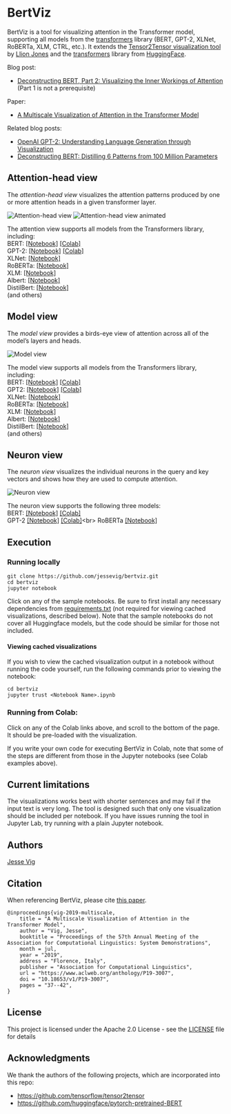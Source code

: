 # BertViz

BertViz is a tool for visualizing attention in the Transformer model, supporting all models from the [transformers](https://github.com/huggingface/transformers) library (BERT, GPT-2, XLNet, RoBERTa, XLM, CTRL, etc.). It extends the [Tensor2Tensor visualization tool](https://github.com/tensorflow/tensor2tensor/tree/master/tensor2tensor/visualization) by [Llion Jones](https://medium.com/@llionj) and the [transformers](https://github.com/huggingface/transformers) library from [HuggingFace](https://github.com/huggingface).

Blog post:
* [Deconstructing BERT, Part 2: Visualizing the Inner Workings of Attention](https://towardsdatascience.com/deconstructing-bert-part-2-visualizing-the-inner-workings-of-attention-60a16d86b5c1) (Part 1 is not a prerequisite)

Paper:
* [A Multiscale Visualization of Attention in the Transformer Model](https://www.aclweb.org/anthology/P19-3007.pdf)

Related blog posts:
* [OpenAI GPT-2: Understanding Language Generation through Visualization](https://towardsdatascience.com/openai-gpt-2-understanding-language-generation-through-visualization-8252f683b2f8)
* [Deconstructing BERT: Distilling 6 Patterns from 100 Million Parameters](https://towardsdatascience.com/deconstructing-bert-distilling-6-patterns-from-100-million-parameters-b49113672f77)

## Attention-head view

The *attention-head view* visualizes the attention patterns produced by one or more attention heads in a given transformer layer.

![Attention-head view](https://raw.githubusercontent.com/jessevig/bertviz/master/images/head_thumbnail_left.png) ![Attention-head view animated](https://raw.githubusercontent.com/jessevig/bertviz/master/images/head_thumbnail_right.gif)

The attention view supports all models from the Transformers library, including:<br>
 BERT:
 [[Notebook]](https://github.com/jessevig/bertviz/blob/master/head_view_bert.ipynb)
  [[Colab]](https://colab.research.google.com/drive/1PEHWRHrvxQvYr9NFRC-E_fr3xDq1htCj)<br>
 GPT-2:
  [[Notebook]](https://github.com/jessevig/bertviz/blob/master/head_view_gpt2.ipynb)
[[Colab]](https://colab.research.google.com/drive/1c9kBsbvSqpKkmd62u7nfqVhvWr0W8_Lx)<br>
 XLNet: [[Notebook]](https://github.com/jessevig/bertviz/blob/master/head_view_xlnet.ipynb)<br>
RoBERTa: [[Notebook]](https://github.com/jessevig/bertviz/blob/master/head_view_roberta.ipynb)<br>
XLM: [[Notebook]](https://github.com/jessevig/bertviz/blob/master/head_view_xlm.ipynb)<br>
Albert: [[Notebook]](https://github.com/jessevig/bertviz/blob/master/head_view_albert.ipynb)<br>
DistilBert: [[Notebook]](https://github.com/jessevig/bertviz/blob/master/head_view_distilbert.ipynb)<br>
(and others)

## Model view 

The *model view* provides a birds-eye view of attention across all of the model’s layers  and heads.

![Model view](https://raw.githubusercontent.com/jessevig/bertviz/master/images/model_thumbnail.jpg)

The model view supports all models from the Transformers library, including:<br>
BERT: [[Notebook]](https://github.com/jessevig/bertviz/blob/master/model_view_bert.ipynb)
[[Colab]](https://colab.research.google.com/drive/1c73DtKNdl66B0_HF7QXuPenraDp0jHRS)<br>
GPT2: [[Notebook]](https://github.com/jessevig/bertviz/blob/master/model_view_gpt2.ipynb)
[[Colab]](https://colab.research.google.com/drive/1y-wfC95Z0aASawYqA34LQeV0_qC9mOto)<br>
 XLNet: [[Notebook]](https://github.com/jessevig/bertviz/blob/master/model_view_xlnet.ipynb)<br>
RoBERTa: [[Notebook]](https://github.com/jessevig/bertviz/blob/master/model_view_roberta.ipynb)<br>
XLM: [[Notebook]](https://github.com/jessevig/bertviz/blob/master/model_view_xlm.ipynb)<br>
Albert: [[Notebook]](https://github.com/jessevig/bertviz/blob/master/model_view_albert.ipynb)<br>
DistilBert: [[Notebook]](https://github.com/jessevig/bertviz/blob/master/model_view_distilbert.ipynb)<br>
(and others)

## Neuron view 
The *neuron view* visualizes the individual neurons in the query and key vectors and shows how they are used to compute attention.

![Neuron view](https://raw.githubusercontent.com/jessevig/bertviz/master/images/neuron_thumbnail.png)

The neuron view supports the following three models:<br>
BERT: [[Notebook]](https://github.com/jessevig/bertviz/blob/master/neuron_view_bert.ipynb) 
[[Colab]](https://colab.research.google.com/drive/1m37iotFeubMrp9qIf9yscXEL1zhxTN2b)<br>
GPT-2
[[Notebook]](https://github.com/jessevig/bertviz/blob/master/neuron_view_gpt2.ipynb) 
[[Colab]](https://colab.research.google.com/drive/1s8XCCyxsKvNRWNzjWi5Nl8ZAYZ5YkLm_)<br>
RoBERTa
[[Notebook]](https://github.com/jessevig/bertviz/blob/master/neuron_view_roberta.ipynb) 

## Execution
### Running locally
```
git clone https://github.com/jessevig/bertviz.git
cd bertviz
jupyter notebook
```
Click on any of the sample notebooks. Be sure to first install any necessary dependencies from [requirements.txt](https://github.com/jessevig/bertviz/blob/master/requirements.txt) (not required for viewing cached visualizations, described below). 
Note that the sample notebooks do not cover all Huggingface models, but the code should be similar for those not included. 

#### Viewing cached visualizations
If you wish to view the cached visualization output in a notebook without running the code yourself, run the following commands prior to viewing the notebook:
```
cd bertviz
jupyter trust <Notebook Name>.ipynb
```

### Running from Colab:
Click on any of the Colab links above, and scroll to the bottom of the page. It should be pre-loaded with the visualization.
 
If you write your own code for executing BertViz in Colab, note that some of the steps are different from those in the Jupyter notebooks (see Colab examples above).

## Current limitations

The visualizations works best with shorter sentences and may fail if the input text is very long. The tool is designed
 such that only one visualization should be included per notebook. If you have issues running the tool in Jupyter Lab,
 try running with a plain Jupyter notebook.

## Authors

[Jesse Vig](https://twitter.com/jesse_vig)

## Citation

When referencing BertViz, please cite [this paper](https://www.aclweb.org/anthology/P19-3007.pdf).

```
@inproceedings{vig-2019-multiscale,
    title = "A Multiscale Visualization of Attention in the Transformer Model",
    author = "Vig, Jesse",
    booktitle = "Proceedings of the 57th Annual Meeting of the Association for Computational Linguistics: System Demonstrations",
    month = jul,
    year = "2019",
    address = "Florence, Italy",
    publisher = "Association for Computational Linguistics",
    url = "https://www.aclweb.org/anthology/P19-3007",
    doi = "10.18653/v1/P19-3007",
    pages = "37--42",
}
```

## License

This project is licensed under the Apache 2.0 License - see the [LICENSE](LICENSE) file for details

## Acknowledgments
We thank the authors of the following projects, which are incorporated into this repo:
* https://github.com/tensorflow/tensor2tensor
* https://github.com/huggingface/pytorch-pretrained-BERT
